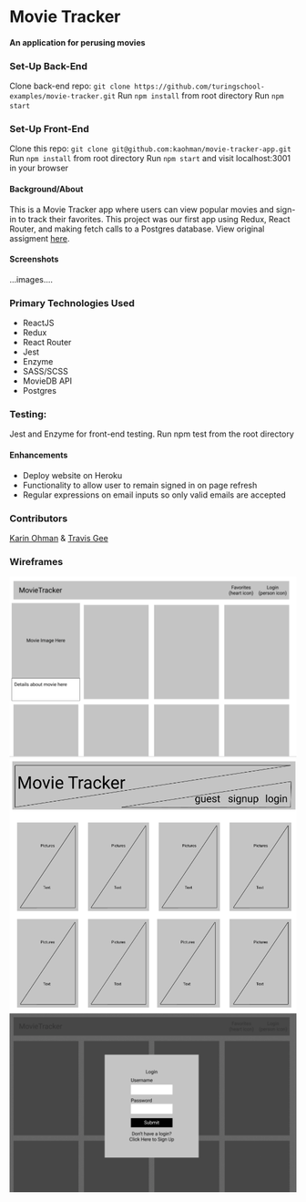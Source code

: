 # Movie Tracker
#### An application for perusing movies

### Set-Up Back-End
Clone back-end repo: ```git clone https://github.com/turingschool-examples/movie-tracker.git```
Run ```npm install``` from root directory
Run ```npm start```

### Set-Up Front-End
Clone this repo: ```git clone git@github.com:kaohman/movie-tracker-app.git```
Run ```npm install``` from root directory
Run ```npm start``` and visit localhost:3001 in your browser

#### Background/About
This is a Movie Tracker app where users can view popular movies and sign-in to track their favorites. This project was our first app using Redux, React Router, and making fetch calls to a Postgres database. View original assigment [here](https://github.com/turingschool-examples/movie-tracker).

#### Screenshots
...images....

### Primary Technologies Used
- ReactJS
- Redux
- React Router
- Jest
- Enzyme
- SASS/SCSS
- MovieDB API
- Postgres

### Testing:
Jest and Enzyme for front-end testing.
Run npm test from the root directory

#### Enhancements
- Deploy website on Heroku
- Functionality to allow user to remain signed in on page refresh
- Regular expressions on email inputs so only valid emails are accepted

### Contributors
[Karin Ohman](https://github.com/kaohman) & 
[Travis Gee](https://github.com/geet084)

### Wireframes
![wireframe 1](./public/assets/wireframe1.png)
![wireframe 2](./public/assets/wireframe2.png)
![wireframe 3](./public/assets/wireframe3.png)
